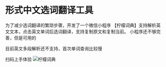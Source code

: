 # 形式中文选词翻译工具
为了减少选词翻译的繁琐步骤，开发了一个微信小程序 【柠檬词典】支持解析英文文本，点击英文单词后选词翻译，支持复制原文和复制当前。
小程序还不够完善，但是可用的

目前英文多段解析还不支持，首次单词查询比较慢

扫码上手体验
![柠檬词典](https://ishare20.github.io/formalizedChinese/img/translate_fc.png)
